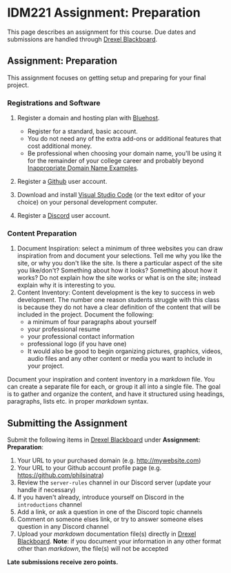 # IDM221 Assignment: Preparation

This page describes an assignment for this course. Due dates and submissions are handled through [Drexel Blackboard](https://learn.dcollege.net/).

## Assignment: Preparation

This assignment focuses on getting setup and preparing for your final project.

### Registrations and Software

1. Register a domain and hosting plan with [Bluehost](https://www.bluehost.com/track/philsinatra/).
    - Register for a standard, basic account.
    - You do not need any of the extra add-ons or additional features that cost additional money.
    - Be professional when choosing your domain name, you'll be using it for the remainder of your college career and probably beyond [Inappropriate Domain Name Examples](http://www.boredpanda.com/worst-domain-names/).

1. Register a [Github](https://github.com) user account.
1. Download and install [Visual Studio Code](https://code.visualstudio.com) (or the text editor of your choice) on your personal development computer.
1. Register a [Discord](https://discordapp.com) user account.

### Content Preparation

1. Document Inspiration: select a minimum of three websites you can draw inspiration from and document your selections. Tell me why you like the site, or why you don't like the site. Is there a particular aspect of the site you like/don't? Something about how it looks? Something about how it works? Do not explain how the site works or what is on the site; instead explain why it is interesting to you.
1. Content Inventory: Content development is the key to success in web development. The number one reason students struggle with this class is because they do not have a clear definition of the content that will be included in the project. Document the following:
    - a minimum of four paragraphs about yourself
    - your professional resume
    - your professional contact information
    - professional logo (if you have one)
    - It would also be good to begin organizing pictures, graphics, videos, audio files and any other content or media you want to include in your project.

Document your inspiration and content inventory in a _markdown_ file. You can create a separate file for each, or group it all into a single file. The goal is to gather and organize the content, and have it structured using headings, paragraphs, lists etc. in proper _markdown_ syntax.

## Submitting the Assignment

Submit the following items in [Drexel Blackboard](https://learn.dcollege.net/) under **Assignment: Preparation**:

1. Your URL to your purchased domain (e.g. http://mywebsite.com)
2. Your URL to your Github account profile page (e.g. https://github.com/philsinatra)
3. Review the `server-rules` channel in our Discord server (update your handle if necessary)
4. If you haven't already, introduce yourself on Discord in the `introductions` channel
5. Add a link, or ask a question in one of the Discord topic channels
6. Comment on someone elses link, or try to answer someone elses question in any Discord channel
7. Upload your _markdown_ documentation file(s) directly in [Drexel Blackboard](https://learn.dcollege.net/). **Note**: if you document your information in any other format other than _markdown_, the file(s) will not be accepted

**Late submissions receive zero points.**

